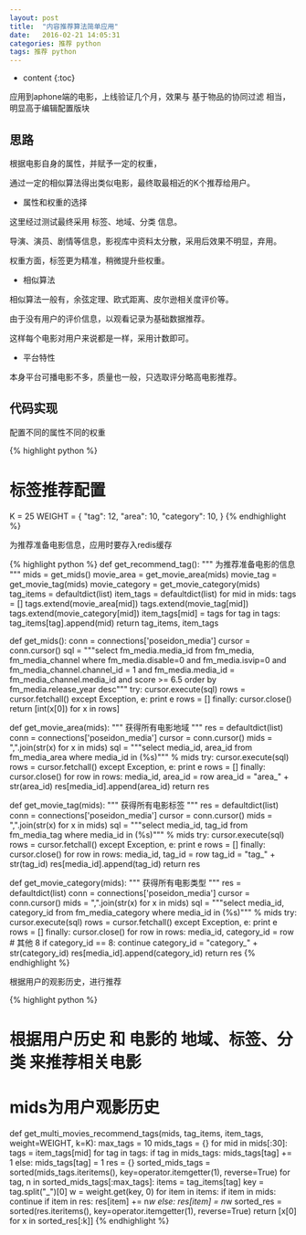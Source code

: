 ```yaml
---
layout: post
title:  "内容推荐算法简单应用"
date:   2016-02-21 14:05:31
categories: 推荐 python
tags: 推荐 python
---
```


* content
{:toc}



应用到aphone端的电影，上线验证几个月，效果与 基于物品的协同过滤 相当，明显高于编辑配置版块



## 思路

根据电影自身的属性，并赋予一定的权重，

通过一定的相似算法得出类似电影，最终取最相近的K个推荐给用户。

* 属性和权重的选择

这里经过测试最终采用 标签、地域、分类 信息。

导演、演员、剧情等信息，影视库中资料太分散，采用后效果不明显，弃用。

权重方面，标签更为精准，稍微提升些权重。

* 相似算法

相似算法一般有，余弦定理、欧式距离、皮尔逊相关度评价等。

由于没有用户的评价信息，以观看记录为基础数据推荐。

这样每个电影对用户来说都是一样，采用计数即可。

* 平台特性

本身平台可播电影不多，质量也一般，只选取评分略高电影推荐。

## 代码实现

配置不同的属性不同的权重

{% highlight python %}
# 标签推荐配置
K = 25
WEIGHT = {
    "tag": 12,
    "area": 10,
    "category": 10,
}
{% endhighlight %}


为推荐准备电影信息，应用时要存入redis缓存


{% highlight python %}
def get_recommend_tag():
    """
    为推荐准备电影的信息
    """
    mids = get_mids()
    movie_area = get_movie_area(mids)
    movie_tag = get_movie_tag(mids)
    movie_category = get_movie_category(mids)
    tag_items = defaultdict(list)
    item_tags = defaultdict(list)
    for mid in mids:
        tags = []
        tags.extend(movie_area[mid])
        tags.extend(movie_tag[mid])
        tags.extend(movie_category[mid])
        item_tags[mid] = tags
        for tag in tags:
            tag_items[tag].append(mid)
    return tag_items, item_tags


def get_mids():
    conn = connections['poseidon_media']
    cursor = conn.cursor()
    sql = """select fm_media.media_id from
        fm_media, fm_media_channel
        where fm_media.disable=0 and fm_media.isvip=0 and fm_media_channel.channel_id = 1
        and fm_media.media_id = fm_media_channel.media_id and score >= 6.5
        order by fm_media.release_year desc"""
    try:
        cursor.execute(sql)
        rows = cursor.fetchall()
    except Exception, e:
        print e
        rows = []
    finally:
        cursor.close()
    return [int(x[0]) for x in rows]


def get_movie_area(mids):
    """
    获得所有电影地域
    """
    res = defaultdict(list)
    conn = connections['poseidon_media']
    cursor = conn.cursor()
    mids = ",".join(str(x) for x in mids)
    sql = """select media_id, area_id from fm_media_area
        where media_id in (%s)""" % mids
    try:
        cursor.execute(sql)
        rows = cursor.fetchall()
    except Exception, e:
        print e
        rows = []
    finally:
        cursor.close()
    for row in rows:
        media_id, area_id = row
        area_id = "area_" + str(area_id)
        res[media_id].append(area_id)
    return res


def get_movie_tag(mids):
    """
    获得所有电影标签
    """
    res = defaultdict(list)
    conn = connections['poseidon_media']
    cursor = conn.cursor()
    mids = ",".join(str(x) for x in mids)
    sql = """select media_id, tag_id from fm_media_tag
        where media_id in (%s)""" % mids
    try:
        cursor.execute(sql)
        rows = cursor.fetchall()
    except Exception, e:
        print e
        rows = []
    finally:
        cursor.close()
    for row in rows:
        media_id, tag_id = row
        tag_id = "tag_" + str(tag_id)
        res[media_id].append(tag_id)
    return res


def get_movie_category(mids):
    """
    获得所有电影类型
    """
    res = defaultdict(list)
    conn = connections['poseidon_media']
    cursor = conn.cursor()
    mids = ",".join(str(x) for x in mids)
    sql = """select media_id, category_id from fm_media_category
        where media_id in (%s)""" % mids
    try:
        cursor.execute(sql)
        rows = cursor.fetchall()
    except Exception, e:
        print e
        rows = []
    finally:
        cursor.close()
    for row in rows:
        media_id, category_id = row
        # 其他 8
        if category_id == 8:
            continue
        category_id = "category_" + str(category_id)
        res[media_id].append(category_id)
    return res
{% endhighlight %}


根据用户的观影历史，进行推荐

{% highlight python %}
# 根据用户历史 和 电影的 地域、标签、分类 来推荐相关电影
# mids为用户观影历史
def get_multi_movies_recommend_tags(mids, tag_items, item_tags, weight=WEIGHT, k=K):
    max_tags = 10
    mids_tags = {}
    for mid in mids[:30]:
        tags = item_tags[mid]
        for tag in tags:
            if tag in mids_tags:
                mids_tags[tag] += 1
            else:
                mids_tags[tag] = 1
    res = {}
    sorted_mids_tags = sorted(mids_tags.iteritems(), key=operator.itemgetter(1), reverse=True)
    for tag, n in sorted_mids_tags[:max_tags]:
        items = tag_items[tag]
        key = tag.split("_")[0]
        w = weight.get(key, 0)
        for item in items:
            if item in mids:
                continue
            if item in res:
                res[item] += n*w
            else:
                res[item] = n*w
    sorted_res = sorted(res.iteritems(), key=operator.itemgetter(1), reverse=True)
    return [x[0] for x in sorted_res[:k]]
{% endhighlight %}
